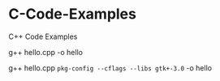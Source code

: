 # C-Code-Examples
C++ Code Examples

g++ hello.cpp -o hello

g++ hello.cpp `pkg-config --cflags --libs gtk+-3.0` -o hello
